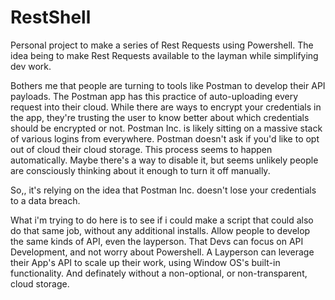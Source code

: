 # RestShell
Personal project to make a series of Rest Requests using Powershell. 
The idea being to make Rest Requests available to the layman while simplifying dev work.

Bothers me that people are turning to tools like Postman to develop their API payloads. 
The Postman app has this practice of auto-uploading every request into their cloud. 
While there are ways to encrypt your credentials in the app, they're trusting the user to know better about which credentials should be encrypted or not. 
Postman Inc. is likely sitting on a massive stack of various logins from everywhere.
Postman doesn't ask if you'd like to opt out of cloud their cloud storage.
This process seems to happen automatically. Maybe there's a way to disable it, but seems unlikely people are consciously thinking about it enough to turn it off manually. 

So,, it's relying on the idea that Postman Inc. doesn't lose your credentials to a data breach. 

What i'm trying to do here is to see if i could make a script that could also do that same job, without any additional installs. 
Allow people to develop the same kinds of API, even the layperson. 
That Devs can focus on API Development, and not worry about Powershell. 
A Layperson can leverage their App's API to scale up their work, using Window OS's built-in functionality.
And definately without a non-optional, or non-transparent, cloud storage. 
